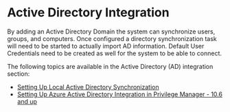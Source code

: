 [title]: # (Active Directory Integration)
[tags]: # (how to)
[priority]: # (2)
# Active Directory Integration

By adding an Active Directory Domain the system can synchronize users, groups, and computers. Once configured a directory synchronization task will need to be started to actually import AD information. Default User Credentials need to be created as well for the system to be able to connect.

The following topics are available in the Active Directory (AD) integration section:

* [Setting Up Local Active Directory Synchronization](ad-sync.md)
* [Setting Up Azure Active Directory Integration in Privilege Manager - 10.6 and up](set-up-privilege-manager-azure-ad-integration.md)
